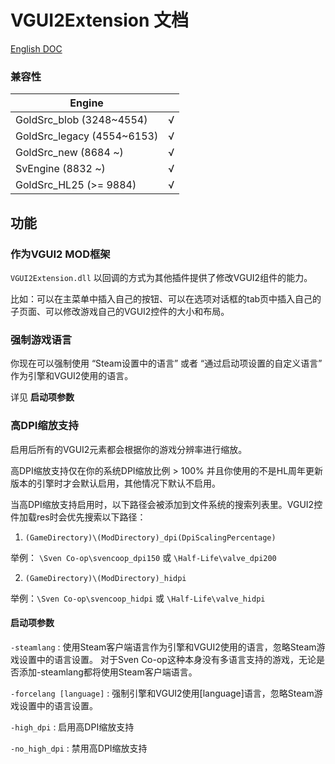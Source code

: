 # VGUI2Extension 文档

[English DOC](/docs/VGUI2Extension.md)

### 兼容性

|        Engine               |      |
|        ----                 | ---- |
| GoldSrc_blob   (3248~4554)  | √    |
| GoldSrc_legacy (4554~6153)  | √    |
| GoldSrc_new    (8684 ~)     | √    |
| SvEngine       (8832 ~)     | √    |
| GoldSrc_HL25   (>= 9884)    | √    |

## 功能

### 作为VGUI2 MOD框架

`VGUI2Extension.dll` 以回调的方式为其他插件提供了修改VGUI2组件的能力。

比如：可以在主菜单中插入自己的按钮、可以在选项对话框的tab页中插入自己的子页面、可以修改游戏自己的VGUI2控件的大小和布局。

### 强制游戏语言

你现在可以强制使用 “Steam设置中的语言” 或者 “通过启动项设置的自定义语言” 作为引擎和VGUI2使用的语言。

详见 **启动项参数**

### 高DPI缩放支持

启用后所有的VGUI2元素都会根据你的游戏分辨率进行缩放。

高DPI缩放支持仅在你的系统DPI缩放比例 > 100% 并且你使用的不是HL周年更新版本的引擎时才会默认启用，其他情况下默认不启用。

当高DPI缩放支持启用时，以下路径会被添加到文件系统的搜索列表里。VGUI2控件加载res时会优先搜索以下路径：

1. `(GameDirectory)\(ModDirectory)_dpi(DpiScalingPercentage)`

举例： `\Sven Co-op\svencoop_dpi150` 或 `\Half-Life\valve_dpi200`

2. `(GameDirectory)\(ModDirectory)_hidpi`

举例：`\Sven Co-op\svencoop_hidpi` 或 `\Half-Life\valve_hidpi`

#### 启动项参数

`-steamlang` : 使用Steam客户端语言作为引擎和VGUI2使用的语言，忽略Steam游戏设置中的语言设置。 对于Sven Co-op这种本身没有多语言支持的游戏，无论是否添加-steamlang都将使用Steam客户端语言。

`-forcelang [language]` : 强制引擎和VGUI2使用[language]语言，忽略Steam游戏设置中的语言设置。

`-high_dpi` : 启用高DPI缩放支持

`-no_high_dpi` : 禁用高DPI缩放支持
